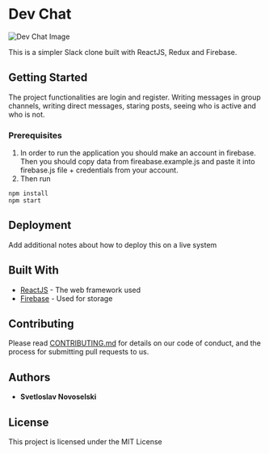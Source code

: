 # Dev Chat
![Dev Chat Image](https://i.imgur.com/h8eMLht.png)

This is a simpler Slack clone built with ReactJS, Redux and Firebase.

## Getting Started

The project functionalities are login and register. Writing messages in group channels, writing direct messages, staring posts, seeing who is active and who is not.

### Prerequisites

1. In order to run the application you should make an account in firebase. Then you should copy data from fireabase.example.js and paste it into firebase.js file + credentials from your account.
2. Then run
```
npm install
npm start
```

## Deployment

Add additional notes about how to deploy this on a live system

## Built With

* [ReactJS](https://reactjs.org/) - The web framework used
* [Firebase](https://firebase.google.com/) - Used for storage

## Contributing

Please read [CONTRIBUTING.md](https://gist.github.com/PurpleBooth/b24679402957c63ec426) for details on our code of conduct, and the process for submitting pull requests to us.

## Authors

* **Svetloslav Novoselski** 

## License

This project is licensed under the MIT License
